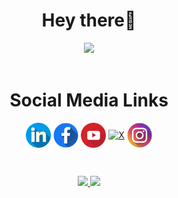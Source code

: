<h1 align="center">Hey there👋</h1>
<div align="center"><img src="https://komarev.com/ghpvc/?username=rostom-baccar&color=blue"/></div>
<br />
<h1 align="center"><b>Social Media Links</b></h1>


[<p align="center"></b><img align="center" src='./icons/linkedin.png' alt='linkedin' height='40'>](https://www.linkedin.com/in/rostom-baccar/) 
[<img align="center" src='./icons/facebook.png' alt='facebook' height='40'>](https://www.facebook.com/rostom.baccar/)
[<img align="center" src='./icons/youtube.png' alt='youtube' height='40'>](https://www.youtube.com/channel/UCctBSTVGlMJE0LlMX0aFO3w)
[<img align="center" src='https://seeklogo.com/images/T/twitter-x-logo-0339F999CF-seeklogo.com.png?v=638264860180000000' alt='X' height='40'>](https://twitter.com/rostom_baccar)
[<img align="center" src='./icons/instagram.png' alt='youtube' height='40'>](https://www.instagram.com/rostom.baccar/)</b>

<br>

<p align="center">
<a href="https://github.com/rostom-baccar">
  <img height="180em" src="https://github-readme-stats-eight-theta.vercel.app/api?username=rostom-baccar&show_icons=true&theme=radical&include_all_commits=true&count_private=true"/>
  <img height="180em" src="https://github-readme-stats-eight-theta.vercel.app/api/top-langs/?username=rostom-baccar&layout=compact&langs_count=8&theme=radical"/>
</a>
</p>
